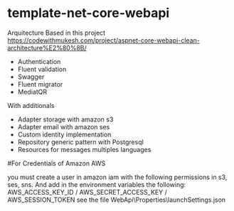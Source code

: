 # template-net-core-webapi

Arquitecture Based in this project https://codewithmukesh.com/project/aspnet-core-webapi-clean-architecture%E2%80%8B/

* Authentication
* Fluent validation
* Swagger
* Fluent migrator
* MediatQR

With additionals

* Adapter storage with amazon s3
* Adapter email with amazon ses
* Custom identity implementation
* Repository generic pattern with Postgresql
* Resources for messages multiples languages

#For Credentials of Amazon AWS

you must create a user in amazon iam with the following permissions in s3, ses, sns. 
And add in the environment variables the following: AWS_ACCESS_KEY_ID / AWS_SECRET_ACCESS_KEY / AWS_SESSION_TOKEN
see the file WebApi\Properties\launchSettings.json
